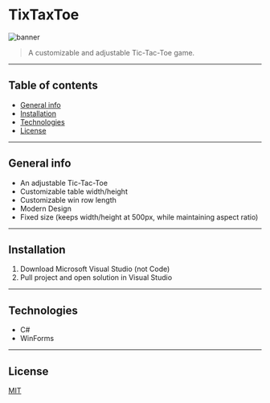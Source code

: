 # TixTaxToe
![banner](https://i.ibb.co/xGR0d3C/Banner.jpg)
> A customizable and adjustable Tic-Tac-Toe game.

---

## Table of contents  
* [General info](#general-info)  
* [Installation](#installation)  
* [Technologies](#technologies)  
* [License](#license)

---

## General info  
* An adjustable Tic-Tac-Toe  
* Customizable table width/height  
* Customizable win row length  
* Modern Design  
* Fixed size (keeps width/height at 500px, while maintaining aspect ratio)

---

## Installation  
1. Download Microsoft Visual Studio (not Code)  
2. Pull project and open solution in Visual Studio

---

## Technologies  
* C#  
* WinForms


---

## License  
[MIT](https://choosealicense.com/licenses/mit/)
